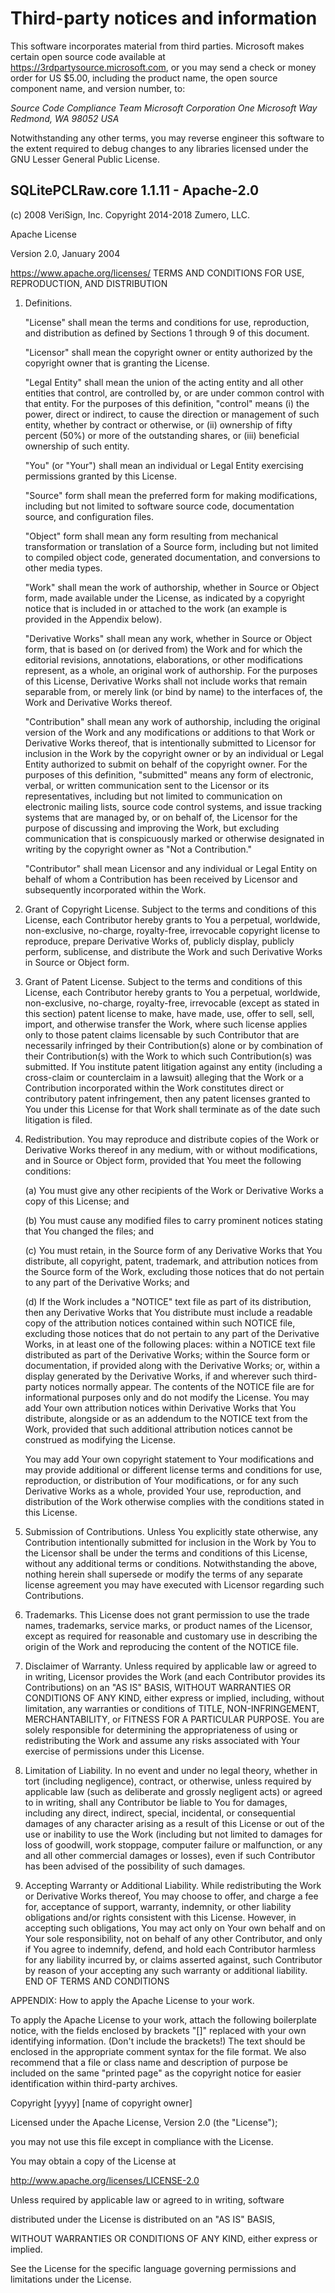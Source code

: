 

# Third-party notices and information

This software incorporates material from third parties. Microsoft makes certain open source code available at https://3rdpartysource.microsoft.com, or you may send 
a check or money order for US $5.00, including the product name, the open source component name, and version number, to:

*Source Code Compliance Team
Microsoft Corporation
One Microsoft Way
Redmond, WA 98052
USA*

Notwithstanding any other terms, you may reverse engineer this software to the extent required to debug changes to any libraries licensed under the GNU Lesser General 
Public License.

## SQLitePCLRaw.core 1.1.11 - Apache-2.0
(c) 2008 VeriSign, Inc.
Copyright 2014-2018 Zumero, LLC.

Apache License

Version 2.0, January 2004

https://www.apache.org/licenses/ TERMS AND CONDITIONS FOR USE, REPRODUCTION, AND DISTRIBUTION

   1. Definitions.      

      "License" shall mean the terms and conditions for use, reproduction, and distribution as defined by Sections 1 through 9 of this document.      

      "Licensor" shall mean the copyright owner or entity authorized by the copyright owner that is granting the License.      

      "Legal Entity" shall mean the union of the acting entity and all other entities that control, are controlled by, or are under common control with that 
      entity. For the purposes of this definition, "control" means (i) the power, direct or indirect, to cause the direction or management of such entity, whether 
      by contract or otherwise, or (ii) ownership of fifty percent (50%) or more of the outstanding shares, or (iii) beneficial ownership of such entity.      

      "You" (or "Your") shall mean an individual or Legal Entity exercising permissions granted by this License.      

      "Source" form shall mean the preferred form for making modifications, including but not limited to software source code, documentation source, and configuration files.      

      "Object" form shall mean any form resulting from mechanical transformation or translation of a Source form, including but not limited to compiled object code, 
      generated documentation, and conversions to other media types.      

      "Work" shall mean the work of authorship, whether in Source or Object form, made available under the License, as indicated by a copyright notice that is included 
      in or attached to the work (an example is provided in the Appendix below).      

      "Derivative Works" shall mean any work, whether in Source or Object form, that is based on (or derived from) the Work and for which the editorial revisions, 
      annotations, elaborations, or other modifications represent, as a whole, an original work of authorship. For the purposes of this License, Derivative Works 
      shall not include works that remain separable from, or merely link (or bind by name) to the interfaces of, the Work and Derivative Works thereof.      

      "Contribution" shall mean any work of authorship, including the original version of the Work and any modifications or additions to that Work or Derivative Works 
      thereof, that is intentionally submitted to Licensor for inclusion in the Work by the copyright owner or by an individual or Legal Entity authorized to submit on 
      behalf of the copyright owner. For the purposes of this definition, "submitted" means any form of electronic, verbal, or written communication sent to the Licensor 
      or its representatives, including but not limited to communication on electronic mailing lists, source code control systems, and issue tracking systems that are 
      managed by, or on behalf of, the Licensor for the purpose of discussing and improving the Work, but excluding communication that is conspicuously marked or 
      otherwise designated in writing by the copyright owner as "Not a Contribution."      

      "Contributor" shall mean Licensor and any individual or Legal Entity on behalf of whom a Contribution has been received by Licensor and subsequently incorporated within the Work.

   2. Grant of Copyright License. Subject to the terms and conditions of this License, each Contributor hereby grants to You a perpetual, worldwide, non-exclusive, 
no-charge, royalty-free, irrevocable copyright license to reproduce, prepare Derivative Works of, publicly display, publicly perform, sublicense, and distribute the 
Work and such Derivative Works in Source or Object form.

   3. Grant of Patent License. Subject to the terms and conditions of this License, each Contributor hereby grants to You a perpetual, worldwide, non-exclusive, 
no-charge, royalty-free, irrevocable (except as stated in this section) patent license to make, have made, use, offer to sell, sell, import, and otherwise transfer the 
Work, where such license applies only to those patent claims licensable by such Contributor that are necessarily infringed by their Contribution(s) alone or by combination 
of their Contribution(s) with the Work to which such Contribution(s) was submitted. If You institute patent litigation against any entity (including a cross-claim or 
counterclaim in a lawsuit) alleging that the Work or a Contribution incorporated within the Work constitutes direct or contributory patent infringement, then any 
patent licenses granted to You under this License for that Work shall terminate as of the date such litigation is filed.

   4. Redistribution. You may reproduce and distribute copies of the Work or Derivative Works thereof in any medium, with or without modifications, and in Source or Object form, provided that You meet the following conditions:

      (a) You must give any other recipients of the Work or Derivative Works a copy of this License; and

      (b) You must cause any modified files to carry prominent notices stating that You changed the files; and

      (c) You must retain, in the Source form of any Derivative Works that You distribute, all copyright, patent, trademark, and attribution notices from the Source 
form of the Work, excluding those notices that do not pertain to any part of the Derivative Works; and

      (d) If the Work includes a "NOTICE" text file as part of its distribution, then any Derivative Works that You distribute must include a readable copy 
of the attribution notices contained within such NOTICE file, excluding those notices that do not pertain to any part of the Derivative Works, in at least one 
of the following places: within a NOTICE text file distributed as part of the Derivative Works; within the Source form or documentation, if provided along with 
the Derivative Works; or, within a display generated by the Derivative Works, if and wherever such third-party notices normally appear. The contents of the 
NOTICE file are for informational purposes only and do not modify the License. You may add Your own attribution notices within Derivative Works that You 
distribute, alongside or as an addendum to the NOTICE text from the Work, provided that such additional attribution notices cannot be construed as modifying the License.

      You may add Your own copyright statement to Your modifications and may provide additional or different license terms and conditions for use, reproduction, or 
distribution of Your modifications, or for any such Derivative Works as a whole, provided Your use, reproduction, and distribution of the Work otherwise complies with the 
conditions stated in this License.

   5. Submission of Contributions. Unless You explicitly state otherwise, any Contribution intentionally submitted for inclusion in the Work by You to the Licensor shall 
be under the terms and conditions of this License, without any additional terms or conditions. Notwithstanding the above, nothing herein shall supersede or modify the 
terms of any separate license agreement you may have executed with Licensor regarding such Contributions.

   6. Trademarks. This License does not grant permission to use the trade names, trademarks, service marks, or product names of the Licensor, except as required for 
reasonable and customary use in describing the origin of the Work and reproducing the content of the NOTICE file.

   7. Disclaimer of Warranty. Unless required by applicable law or agreed to in writing, Licensor provides the Work (and each Contributor provides its Contributions) on 
an "AS IS" BASIS, WITHOUT WARRANTIES OR CONDITIONS OF ANY KIND, either express or implied, including, without limitation, any warranties or conditions of TITLE, 
NON-INFRINGEMENT, MERCHANTABILITY, or FITNESS FOR A PARTICULAR PURPOSE. You are solely responsible for determining the appropriateness of using or redistributing the 
Work and assume any risks associated with Your exercise of permissions under this License.

   8. Limitation of Liability. In no event and under no legal theory, whether in tort (including negligence), contract, or otherwise, unless required by applicable law 
(such as deliberate and grossly negligent acts) or agreed to in writing, shall any Contributor be liable to You for damages, including any direct, indirect, special, 
incidental, or consequential damages of any character arising as a result of this License or out of the use or inability to use the Work (including but not limited to 
damages for loss of goodwill, work stoppage, computer failure or malfunction, or any and all other commercial damages or losses), even if such Contributor has been 
advised of the possibility of such damages.

   9. Accepting Warranty or Additional Liability. While redistributing the Work or Derivative Works thereof, You may choose to offer, and charge a fee for, acceptance of 
support, warranty, indemnity, or other liability obligations and/or rights consistent with this License. However, in accepting such obligations, You may act only on Your 
own behalf and on Your sole responsibility, not on behalf of any other Contributor, and only if You agree to indemnify, defend, and hold each Contributor harmless for any 
liability incurred by, or claims asserted against, such Contributor by reason of your accepting any such warranty or additional liability. END OF TERMS AND CONDITIONS

APPENDIX: How to apply the Apache License to your work.

To apply the Apache License to your work, attach the following boilerplate notice, with the fields enclosed by brackets "[]" replaced with your own identifying information. 
(Don't include the brackets!) The text should be enclosed in the appropriate comment syntax for the file format. We also recommend that a file or class name and description 
of purpose be included on the same "printed page" as the copyright notice for easier identification within third-party archives.

Copyright [yyyy] [name of copyright owner]

Licensed under the Apache License, Version 2.0 (the "License");

you may not use this file except in compliance with the License.

You may obtain a copy of the License at

http://www.apache.org/licenses/LICENSE-2.0

Unless required by applicable law or agreed to in writing, software

distributed under the License is distributed on an "AS IS" BASIS,

WITHOUT WARRANTIES OR CONDITIONS OF ANY KIND, either express or implied.

See the License for the specific language governing permissions and limitations under the License.
